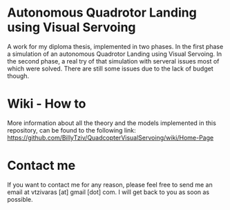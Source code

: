 # Autonomous Quadrotor Landing using Visual Servoing
A work for my diploma thesis, implemented in two phases. In the first phase a simulation of an autonomous Quadrotor Landing using Visual Servoing. In the second phase, a real try of that simulation with serveral issues most of which were solved. There are still some issues due to the lack of budget though.

# Wiki - How to
More information about all the theory and the models implemented in this repository, can be found to the following link: https://github.com/BillyTziv/QuadcopterVisualServoing/wiki/Home-Page

# Contact me
If you want to contact me for any reason, please feel free to send me an email at vtzivaras [at] gmail [dot] com. I will get back to you as soon as possible.
